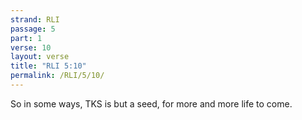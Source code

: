 ```yaml
---
strand: RLI
passage: 5
part: 1
verse: 10
layout: verse
title: "RLI 5:10"
permalink: /RLI/5/10/
---
```

So in some ways, TKS is but a seed, for more and more life to come.
